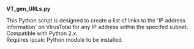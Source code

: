 **VT_gen_URLs.py**

This Python script is designed to create a list of links to the 'IP address information' on VirusTotal for any IP address within the specifed subnet.<br />
Compatible with Python 2.x.<br />
Requires ipcalc Python module to be installed.
